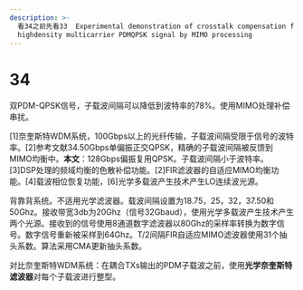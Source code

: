 ```yaml
---
description: >-
  看34之前先看33  Experimental demonstration of crosstalk compensation for super
  highdensity multicarrier PDMQPSK signal by MIMO processing
---
```


# 34

双PDM-QPSK信号，子载波间隔可以降低到波特率的78%。使用MIMO处理补偿串扰。

\[1\]奈奎斯特WDM系统，100Gbps以上的光纤传输，子载波间隔受限于信号的波特率。\[2\]参考文献34.50Gbps单偏振正交QPSK，精确的子载波间隔被反馈到MIMO均衡中。**本文**：128Gbps偏振复用QPSK。子载波间隔小于波特率。\[3\]DSP处理的频域均衡的色散补偿功能。\[2\]FIR滤波器的自适应MIMO均衡功能。\[4\]载波相位恢复功能，\[6\]光学多载波产生技术产生LO连续波光源。

背靠背系统。不适用光学滤波器。载波间隔设置为18.75，25，32，37.50和50Ghz。接收带宽3db为20Ghz（信号32Gbaud），使用光学多载波产生技术产生两个光源。接收到的信号使用8通道数字滤波器以80Ghz的采样率转换为数字信号。数字信号重新被采样到64Ghz。T/2间隔FIR自适应MIMO滤波器使用31个抽头系数。算法采用CMA更新抽头系数。

对比奈奎斯特WDM系统：在耦合TXs输出的PDM子载波之前，使用**光学奈奎斯特滤波器**对每个子载波进行整型。

